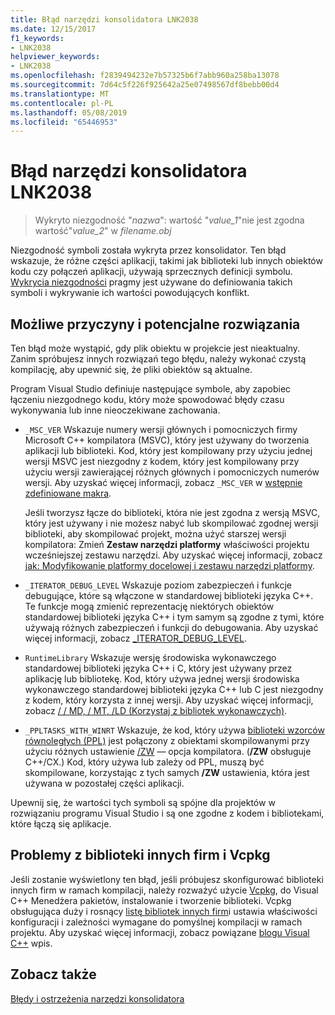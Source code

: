 ```yaml
---
title: Błąd narzędzi konsolidatora LNK2038
ms.date: 12/15/2017
f1_keywords:
- LNK2038
helpviewer_keywords:
- LNK2038
ms.openlocfilehash: f2839494232e7b57325b6f7abb960a258ba13078
ms.sourcegitcommit: 7d64c5f226f925642a25e07498567df8bebb00d4
ms.translationtype: MT
ms.contentlocale: pl-PL
ms.lasthandoff: 05/08/2019
ms.locfileid: "65446953"
---
```

# <a name="linker-tools-error-lnk2038"></a>Błąd narzędzi konsolidatora LNK2038

> Wykryto niezgodność "*nazwa*": wartość "*value_1*"nie jest zgodna wartość"*value_2*" w *filename.obj*

Niezgodność symboli została wykryta przez konsolidator. Ten błąd wskazuje, że różne części aplikacji, takimi jak biblioteki lub innych obiektów kodu czy połączeń aplikacji, używają sprzecznych definicji symbolu. [Wykrycia niezgodności](../../preprocessor/detect-mismatch.md) pragmy jest używane do definiowania takich symboli i wykrywanie ich wartości powodujących konflikt.

## <a name="possible-causes-and-solutions"></a>Możliwe przyczyny i potencjalne rozwiązania

Ten błąd może wystąpić, gdy plik obiektu w projekcie jest nieaktualny. Zanim spróbujesz innych rozwiązań tego błędu, należy wykonać czystą kompilację, aby upewnić się, że pliki obiektów są aktualne.

Program Visual Studio definiuje następujące symbole, aby zapobiec łączeniu niezgodnego kodu, który może spowodować błędy czasu wykonywania lub inne nieoczekiwane zachowania.

- `_MSC_VER` Wskazuje numery wersji głównych i pomocniczych firmy Microsoft C++ kompilatora (MSVC), który jest używany do tworzenia aplikacji lub biblioteki. Kod, który jest kompilowany przy użyciu jednej wersji MSVC jest niezgodny z kodem, który jest kompilowany przy użyciu wersji zawierającej różnych głównych i pomocniczych numerów wersji. Aby uzyskać więcej informacji, zobacz `_MSC_VER` w [wstępnie zdefiniowane makra](../../preprocessor/predefined-macros.md).

   Jeśli tworzysz łącze do biblioteki, która nie jest zgodna z wersją MSVC, który jest używany i nie możesz nabyć lub skompilować zgodnej wersji biblioteki, aby skompilować projekt, można użyć starszej wersji kompilatora: Zmień  **Zestaw narzędzi platformy** właściwości projektu wcześniejszej zestawu narzędzi. Aby uzyskać więcej informacji, zobacz [jak: Modyfikowanie platformy docelowej i zestawu narzędzi platformy](../../build/how-to-modify-the-target-framework-and-platform-toolset.md).

- `_ITERATOR_DEBUG_LEVEL` Wskazuje poziom zabezpieczeń i funkcje debugujące, które są włączone w standardowej biblioteki języka C++. Te funkcje mogą zmienić reprezentację niektórych obiektów standardowej biblioteki języka C++ i tym samym są zgodne z tymi, które używają różnych zabezpieczeń i funkcji do debugowania. Aby uzyskać więcej informacji, zobacz [_ITERATOR_DEBUG_LEVEL](../../standard-library/iterator-debug-level.md).

- `RuntimeLibrary` Wskazuje wersję środowiska wykonawczego standardowej biblioteki języka C++ i C, który jest używany przez aplikację lub bibliotekę. Kod, który używa jednej wersji środowiska wykonawczego standardowej biblioteki języka C++ lub C jest niezgodny z kodem, który korzysta z innej wersji. Aby uzyskać więcej informacji, zobacz [/ / MD, / MT, /LD (Korzystaj z bibliotek wykonawczych)](../../build/reference/md-mt-ld-use-run-time-library.md).

- `_PPLTASKS_WITH_WINRT` Wskazuje, że kod, który używa [biblioteki wzorców równoległych (PPL)](../../parallel/concrt/parallel-patterns-library-ppl.md) jest połączony z obiektami skompilowanymi przy użyciu różnych ustawienie [/ZW](../../build/reference/zw-windows-runtime-compilation.md) — opcja kompilatora. (**/ZW** obsługuje C++/CX.) Kod, który używa lub zależy od PPL, muszą być skompilowane, korzystając z tych samych **/ZW** ustawienia, która jest używana w pozostałej części aplikacji.

Upewnij się, że wartości tych symboli są spójne dla projektów w rozwiązaniu programu Visual Studio i są one zgodne z kodem i bibliotekami, które łączą się aplikacje.

## <a name="third-party-library-issues-and-vcpkg"></a>Problemy z biblioteki innych firm i Vcpkg

Jeśli zostanie wyświetlony ten błąd, jeśli próbujesz skonfigurować biblioteki innych firm w ramach kompilacji, należy rozważyć użycie [Vcpkg](../../vcpkg.md), do Visual C++ Menedżera pakietów, instalowanie i tworzenie biblioteki. Vcpkg obsługująca duży i rosnący [listę bibliotek innych firm](https://github.com/Microsoft/vcpkg/tree/master/ports)i ustawia właściwości konfiguracji i zależności wymagane do pomyślnej kompilacji w ramach projektu. Aby uzyskać więcej informacji, zobacz powiązane [blogu Visual C++](https://blogs.msdn.microsoft.com/vcblog/2016/09/19/vcpkg-a-tool-to-acquire-and-build-c-open-source-libraries-on-windows/) wpis.

## <a name="see-also"></a>Zobacz także

[Błędy i ostrzeżenia narzędzi konsolidatora](../../error-messages/tool-errors/linker-tools-errors-and-warnings.md)